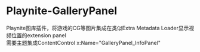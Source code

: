 # Playnite-GalleryPanel
Playnite图库插件，将游戏的CG等图片集成在类似Extra Metadata Loader显示视频位置的extension panel<br>
需要主题集成ContentControl x:Name="GalleryPanel_InfoPanel"
